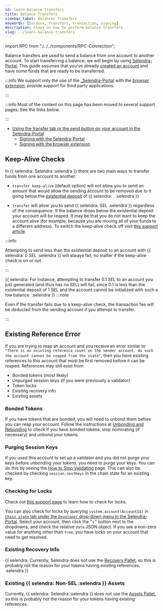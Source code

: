 ```yaml
---
id: learn-balance-transfers
title: Balance Transfers
sidebar_label: Balances Transfers
keywords: [balance, transfers, transaction, signing]
description: Steps on how to perform balance transfers.
slug: ../learn-balance-transfers
---
```


import RPC from "./../../components/RPC-Connection";

Balance transfers are used to send a balance from one account to another account. To start
transferring a balance, we will begin by using
[Selendra-Portal](https://portal.selendra.org/#/explorer). This guide assumes that you've already
[created an account](learn-account-generation.md) and have some funds that are ready to be
transferred.

:::info We support only the use of the [_Selendra-Portal](https://portal.selendra.org/#/explorer)
with the [_browser extension_](https://selendra-js.github.io/extension/),
provide support for third party applications.

:::

:::info Most of the content on this page has been moved to several support pages. See the links
below.

:::

- [Using the transfer tab or the send button on your account in the Selendra-Portal](https://support.selendra.org/support/solutions/articles/how-to-send-transfer-funds-out-of-your-sel-account-on-the-selendra-js-ui)
  - [Signing with the Selendra-Portal](https://support.selendra.org/support/solutions/articles/65000181993)
  - [Signing with the browser extension](https://support.selendra.org/support/solutions/articles/65000181989)

## Keep-Alive Checks

In {{ selendra: Selendra :selendra }} there are two main ways to
transfer funds from one account to another:

- `transfer keep-alive` (default option) will not allow you to send an amount that would allow the
  sending account to be removed due to it going below the
  [existential deposit](https://support.polkadot.network/support/solutions/articles/65000168651-what-is-the-existential-deposit-)
  of
  {{ selendra: <RPC network="selendra" path="consts.balances.existentialDeposit" defaultValue={10000000000} filter="humanReadable"/>. :selendra }}
  
- `transfer` will allow you to send {{ selendra: SEL :selendra }}
  regardless of the consequence. If the balance drops below the existential deposit your account
  will be reaped. It may be that you do not want to keep the account alive (for example, because you
  are moving all of your funds to a different address). To switch the keep-alive check off visit
  [this support article](https://support.selendra.org/support/solutions/articles/65000169248).

:::info

Attempting to send less than the existential deposit to an account with
{{ selendra: 0 SEL :selendra }} will always fail, no matter if the
keep-alive check is on or not.

:::

{{ selendra: For instance, attempting to transfer 0.1 SEL to an account you just generated
(and thus has no SEL) will fail, since 0.1 is less than the existential deposit of 1 SEL and the account
cannot be initialized with such a low balance. :selendra }}
:::note

Even if the transfer fails due to a keep-alive check, the transaction fee will be deducted from the
sending account if you attempt to transfer.

:::

## Existing Reference Error

If you are trying to reap an account and you receive an error similar to
`"There is an existing reference count on the sender account. As such the account cannot be reaped from the state"`,
then you have existing references to this account that must be first removed before it can be
reaped. References may still exist from:

- Bonded tokens (most likely)
- Unpurged session keys (if you were previously a validator)
- Token locks
- Existing recovery info
- Existing assets

### Bonded Tokens

If you have tokens that are bonded, you will need to unbond them before you can reap your account.
Follow the instructions at [Unbonding and Rebonding](../maintain/maintain-guides-how-to-unbond.md)
to check if you have bonded tokens, stop nominating (if necessary) and unbond your tokens.

### Purging Session Keys

If you used this account to set up a validator and you did not purge your keys before unbonding your
tokens, you need to purge your keys. You can do this by seeing the
[How to Stop Validating](../maintain/maintain-guides-how-to-stop-validating.md) page. This can also
be checked by checking `session.nextKeys` in the chain state for an existing key.

### Checking for Locks

Check out
[this support page](https://support.selendra.org/support/solutions/articles/why-can-t-i-transfer-tokens-)
to learn how to check for locks.

You can also check for locks by querying `system.account(AccountId)` in
[`Chain state` tab under the `Developer` drop-down menu in the Selendra-Portal](https://portal.selendra.org/#/chainstate).
Select your account, then click the "+" button next to the dropdowns, and check the relative `data`
JSON object. If you see a non-zero value for anything other than `free`, you have locks on your
account that need to get resolved.

### Existing Recovery Info

{{ selendra: Currently, Selendra does not use the
[Recovery Pallet](https://github.com/paritytech/substrate/blob/master/frame/recovery/), so this is
probably not the reason for your tokens having existing references. :selendra }}

### Existing {{ selendra: Non-SEL :selendra }} Assets

Currently, {{ selendra: Selendra :selendra }} does not use the
[Assets Pallet](https://github.com/paritytech/substrate/tree/master/frame/assets), so this is
probably not the reason for your tokens having existing references.
